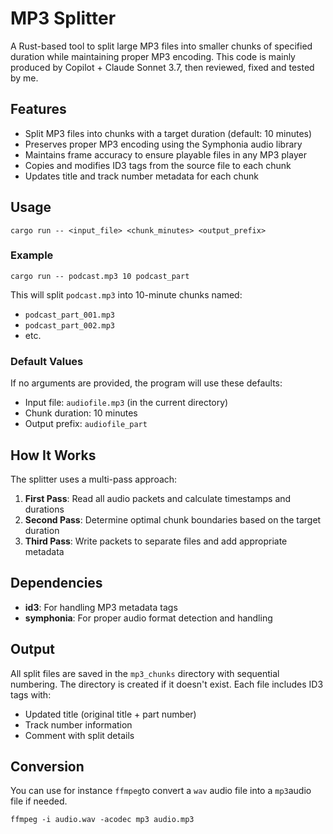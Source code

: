 # MP3 Splitter

A Rust-based tool to split large MP3 files into smaller chunks of specified duration while maintaining proper MP3 encoding. This code is mainly produced by Copilot + Claude Sonnet 3.7, then reviewed, fixed and tested by me.

## Features

- Split MP3 files into chunks with a target duration (default: 10 minutes)
- Preserves proper MP3 encoding using the Symphonia audio library
- Maintains frame accuracy to ensure playable files in any MP3 player
- Copies and modifies ID3 tags from the source file to each chunk
- Updates title and track number metadata for each chunk

## Usage

```
cargo run -- <input_file> <chunk_minutes> <output_prefix>
```

### Example

```
cargo run -- podcast.mp3 10 podcast_part
```

This will split `podcast.mp3` into 10-minute chunks named:
- `podcast_part_001.mp3`
- `podcast_part_002.mp3`
- etc.

### Default Values

If no arguments are provided, the program will use these defaults:
- Input file: `audiofile.mp3` (in the current directory)
- Chunk duration: 10 minutes
- Output prefix: `audiofile_part`

## How It Works

The splitter uses a multi-pass approach:

1. **First Pass**: Read all audio packets and calculate timestamps and durations
2. **Second Pass**: Determine optimal chunk boundaries based on the target duration
3. **Third Pass**: Write packets to separate files and add appropriate metadata

## Dependencies

- **id3**: For handling MP3 metadata tags
- **symphonia**: For proper audio format detection and handling

## Output

All split files are saved in the `mp3_chunks` directory with sequential numbering. The directory is created if it doesn't exist.
Each file includes ID3 tags with:
- Updated title (original title + part number)
- Track number information
- Comment with split details

## Conversion

You can use for instance `ffmpeg`to convert a `wav` audio file into a `mp3`audio file if needed.

``` 
ffmpeg -i audio.wav -acodec mp3 audio.mp3
```
